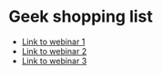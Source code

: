 # Geek shopping list

* [Link to webinar 1](https://www.youtube.com/watch?v=asWX47oZthw)
* [Link to webinar 2](https://www.youtube.com/watch?v=rBKxqQJFeHQ)
* [Link to webinar 3](https://www.youtube.com/watch?v=jl6f0bHl8Pw)

